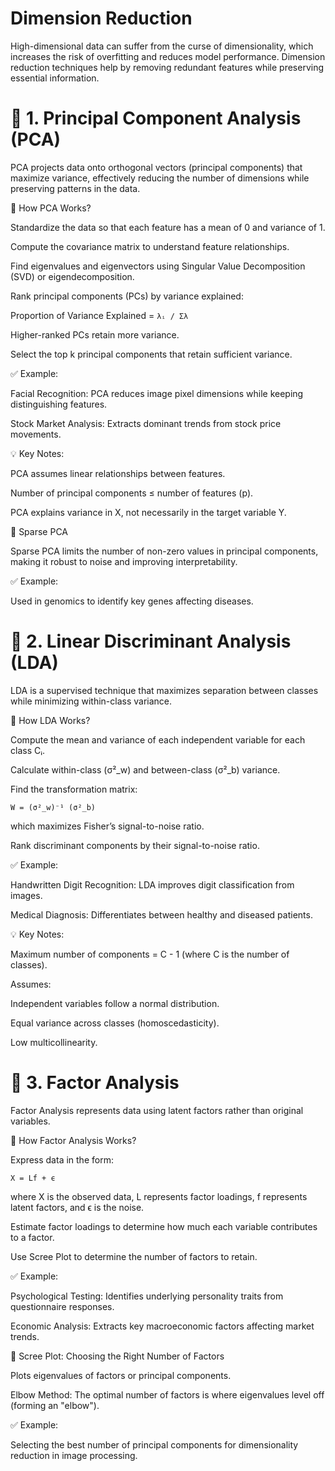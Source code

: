 # Dimension Reduction 

High-dimensional data can suffer from the curse of dimensionality, which increases the risk of overfitting and reduces model performance. Dimension reduction techniques help by removing redundant features while preserving essential information.

# 📌 1. Principal Component Analysis (PCA)

PCA projects data onto orthogonal vectors (principal components) that maximize variance, effectively reducing the number of dimensions while preserving patterns in the data.

🔹 How PCA Works?

Standardize the data so that each feature has a mean of 0 and variance of 1.

Compute the covariance matrix to understand feature relationships.

Find eigenvalues and eigenvectors using Singular Value Decomposition (SVD) or eigendecomposition.

Rank principal components (PCs) by variance explained:

Proportion of Variance Explained = ```λᵢ / Σλ```

Higher-ranked PCs retain more variance.

Select the top k principal components that retain sufficient variance.

✅ Example:

Facial Recognition: PCA reduces image pixel dimensions while keeping distinguishing features.

Stock Market Analysis: Extracts dominant trends from stock price movements.

💡 Key Notes:

PCA assumes linear relationships between features.

Number of principal components ≤ number of features (p).

PCA explains variance in X, not necessarily in the target variable Y.

🔵 Sparse PCA

Sparse PCA limits the number of non-zero values in principal components, making it robust to noise and improving interpretability.

✅ Example:

Used in genomics to identify key genes affecting diseases.

# 📌 2. Linear Discriminant Analysis (LDA)

LDA is a supervised technique that maximizes separation between classes while minimizing within-class variance.

🔹 How LDA Works?

Compute the mean and variance of each independent variable for each class Cᵢ.

Calculate within-class (σ²_w) and between-class (σ²_b) variance.

Find the transformation matrix:

```W = (σ²_w)⁻¹ (σ²_b)```

which maximizes Fisher’s signal-to-noise ratio.

Rank discriminant components by their signal-to-noise ratio.

✅ Example:

Handwritten Digit Recognition: LDA improves digit classification from images.

Medical Diagnosis: Differentiates between healthy and diseased patients.

💡 Key Notes:

Maximum number of components = C - 1 (where C is the number of classes).

Assumes:

Independent variables follow a normal distribution.

Equal variance across classes (homoscedasticity).

Low multicollinearity.

# 📌 3. Factor Analysis

Factor Analysis represents data using latent factors rather than original variables.

🔹 How Factor Analysis Works?

Express data in the form:

```X = Lf + ϵ```

where X is the observed data, L represents factor loadings, f represents latent factors, and ϵ is the noise.

Estimate factor loadings to determine how much each variable contributes to a factor.

Use Scree Plot to determine the number of factors to retain.

✅ Example:

Psychological Testing: Identifies underlying personality traits from questionnaire responses.

Economic Analysis: Extracts key macroeconomic factors affecting market trends.

🔵 Scree Plot: Choosing the Right Number of Factors

Plots eigenvalues of factors or principal components.

Elbow Method: The optimal number of factors is where eigenvalues level off (forming an "elbow").

✅ Example:

Selecting the best number of principal components for dimensionality reduction in image processing.

